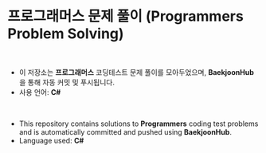 # 프로그래머스 문제 풀이 (Programmers Problem Solving)

<br>

- 이 저장소는 **프로그래머스** 코딩테스트 문제 풀이를 모아두었으며, **BaekjoonHub**을 통해 자동 커밋 및 푸시됩니다.
- 사용 언어: **C#**

<br>

- This repository contains solutions to **Programmers** coding test problems and is automatically committed and pushed using **BaekjoonHub**.
- Language used: **C#**
